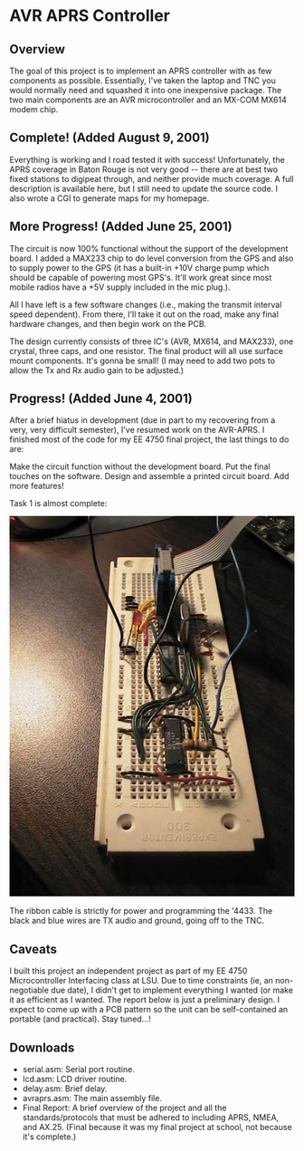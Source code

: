 # AVR APRS Controller

## Overview

The goal of this project is to implement an APRS controller with as few components as possible.  Essentially, I've taken the laptop and TNC you would normally need and squashed it into one inexpensive package.  The two main components are an AVR microcontroller and an MX-COM MX614 modem chip.

## Complete! (Added August 9, 2001)

Everything is working and I road tested it with success!  Unfortunately, the APRS coverage in Baton Rouge is not very good -- there are at best two fixed stations to digipeat through, and neither provide much coverage.   A full description is available here, but I still need to update the source code.  I also wrote a CGI to generate maps for my homepage.

## More Progress! (Added June 25, 2001)

The circuit is now 100% functional without the support of the development board.  I added a MAX233 chip to do level conversion from the GPS and also to supply power to the GPS (it has a built-in +10V charge pump which should be capable of powering most GPS's.  It'll work great since most mobile radios have a +5V supply included in the mic plug.).

All I have left is a few software changes (i.e., making the transmit interval speed dependent).  From there, I'll take it out on the road, make any final hardware changes, and then begin work on the PCB.

The design currently consists of three IC's (AVR, MX614, and MAX233), one crystal, three caps, and one resistor.  The final product will all use surface mount components.  It's gonna be small!  (I may need to add two pots to allow the Tx and Rx audio gain to be adjusted.)

## Progress! (Added June 4, 2001)

After a brief hiatus in development (due in part to my recovering from a very, very difficult semester), I've resumed work on the AVR-APRS.  I finished most of the code for my EE 4750 final project, the last things to do are:

Make the circuit function without the development board.
Put the final touches on the software.
Design and assemble a printed circuit board.
Add more features!

Task 1 is almost complete:

![Breadboard Screenshot](breadboard.jpg "Breadboard Screenshot")

The ribbon cable is strictly for power and programming 
the '4433.  The black and blue wires are TX audio and 
ground, going off to the TNC.  

##  Caveats

I built this project an independent project as part of my EE 4750 Microcontroller Interfacing class at LSU.  Due to time constraints (ie, an non-negotiable due date), I didn't get to implement everything I wanted (or make it as efficient as I wanted.  The report below is just a preliminary design.  I expect to come up with a PCB pattern so the unit can be self-contained an portable (and practical).  Stay tuned...!

##  Downloads

- serial.asm: Serial port routine. 
- lcd.asm: LCD driver routine.
- delay.asm: Brief delay.
- avraprs.asm: The main assembly file.
- Final Report: A brief overview of the project and all the standards/protocols that must be adhered to including APRS, NMEA, and AX.25. (Final because it was my final project at school, not because it's complete.)
